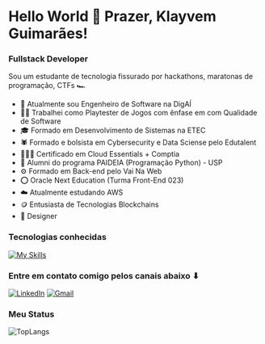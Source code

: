 # Hello World 👋 Prazer, Klayvem Guimarães!


<!--<div align="center">
   <img height="380em" src=""/>
</div>-->


### Fullstack Developer 

Sou um estudante de tecnologia fissurado por hackathons, maratonas de programação, CTFs 🏎️

- 💼 Atualmente sou Engenheiro de Software na DigAÍ
- 👩‍💻 Trabalhei como Playtester de Jogos com ênfase em com Qualidade de Software
- 🎓 Formado em Desenvolvimento de Sistemas na ETEC
- 🕷️ Formado e bolsista em Cybersecurity e Data Sciense pelo Edutalent
- 🧑🏻‍💻 Certificado em Cloud Essentials + Comptia
- 🤖 Alumni do programa PAIDEIA (Programação Python) - USP
- ⚙️ Formado em Back-end pelo Vai Na Web
- ⭕ Oracle Next Education (Turma Front-End 023)
- ☁️ Atualmente estudando AWS
- 🪙 Entusiasta de Tecnologias Blockchains
- 🎨 Designer


### Tecnologias conhecidas 

[![My Skills](https://skillicons.dev/icons?i=html,css,js,linux,git,arduino,react,styledcomponents,nodejs,ts,angular,mysql,postgres,prisma,py,ruby,figma,postman,nest,next&theme=dark&perline=6)](https://skillicons.dev)

<!--My Socials-->
### Entre em contato comigo pelos canais abaixo ⬇
<a href="https://www.linkedin.com/in/klayvemguimaraes/"><img src="https://img.shields.io/badge/-LinkedIn-020114?style=for-the-badge&amp;logo=linkedin&amp;logoColor=white&amp;color:FFF" alt="LinkedIn"></a>
<a href="mailto:klayvemguik@gmail.com"><img src="https://img.shields.io/badge/-Gmail-020114?style=for-the-badge&amp;logo=gmail&amp;logoColor=white&amp;color:FFF" alt="Gmail"></a>

### Meu Status

![TopLangs](https://github-readme-stats.vercel.app/api/top-langs/?username=klayvemguimaraes&layout=compact&theme=gruvbox)

<!-- My Stats
https://github.com/anuraghazra/github-readme-stats
-->

<!--<div align="center">

![MyStats](https://github-readme-stats.vercel.app/api?username=rayssabuarque&show_icons=true&theme=gruvbox)

</div>-->

